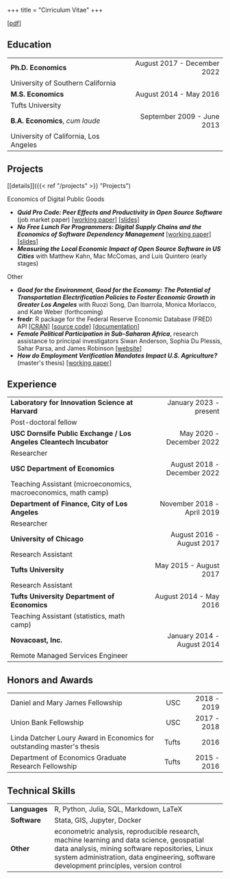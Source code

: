 +++
title = "Cirriculum Vitae"
+++
<style>
main#content table {
    font-size: 1.4rem;
    width: 100%;
    margin-left: auto;
    margin-right: auto;
}

main#content ul {
    font-size: 1.4rem;
}
</style>
[[pdf]](https://drive.google.com/file/d/176Hhazlai5ew14aE7JHfqNNajQfBsKQN/view?usp=sharing) 


## Education

|                                          |                                     |
| :--------------------------------------- | ----------------------------------: |
| **Ph.D. Economics**                      | August 2017 - December 2022   |
| University of Southern California        |                                     |
| **M.S. Economics**                       | August 2014 - May 2016              |
| Tufts University                         |                                     |
| **B.A. Economics**, *cum laude*          | September 2009 - June 2013          |
| University of California, Los Angeles    |                                     |


## Projects

[[details]]({{< ref "/projects" >}} "Projects")

Economics of Digital Public Goods

- ***Quid Pro Code: Peer Effects and Productivity in Open Source Software***
  (job market paper)
  [[working
  paper]](https://drive.google.com/file/d/1AX2HY18d8kPSPqLExT3k3mdPSS8z7Q4q/view?usp=sharing) [[slides]](https://drive.google.com/file/d/1les20Z1S3sMZWBnREJJxIVcVuCK5yZZA/view?usp=sharing)
- ***No Free Lunch For Programmers: Digital Supply Chains and the Economics of Software Dependency Management*** [[working paper]](https://drive.google.com/file/d/1UUlCrP2HZZWlUxa1CzBcGtupfELCBWfk/view?usp=sharing) [[slides]](https://drive.google.com/file/d/1JDVLZH0VWRDYpDQYo22yxNlHXJeCnNld/view?usp=sharing)
- ***Measuring the Local Economic Impact of Open Source Software in US Cities***
  with Matthew Kahn, Mac McComas, and Luis Quintero (early stages)

Other

- ***Good for the Environment, Good for the Economy: The Potential of
  Transportation Electrification Policies to Foster Economic Growth in Greater
  Los Angeles*** with Ruozi Song, Dan Ibarrola, Monica Morlacco, and Kate Weber
  (forthcoming)
- **fredr**: R package for the Federal Reserve Economic Database (FRED) API
  [[CRAN]](https://cran.r-project.org/web/packages/fredr/index.html) [[source
  code]](https://github.com/sboysel/fredr)
  [[documentation]](https://sboysel.github.io/fredr/)
- ***Female Political Participation in Sub-Saharan Africa***, research
  assistance to principal investigators
  Siwan Anderson, Sophia Du Plessis, Sahar Parsa, and James Robinson [[website]](http://cournot.sun.ac.za/fppssa/)
- ***How do Employment Verification Mandates Impact U.S. Agriculture?***
  (master's thesis)
  [[working paper]](https://drive.google.com/file/d/1ugV9fh1hNhve-IX738OO3KaN6ZHdPb_t/view?usp=sharing)


## Experience

|                                                                    |                                  |
|--------------------------------------------------------------------|---------------------------------:|
| **Laboratory for Innovation Science at Harvard**                   |         January 2023 - present   |
| Post-doctoral fellow                                               |                                  |
| **USC Dornsife Public Exchange / Los Angeles Cleantech Incubator** |         May 2020 - December 2022 |
| Researcher                                                         |                                  |
| **USC Department of Economics**                                    |      August 2018 - December 2022 |
| Teaching Assistant (microeconomics, macroeconomics, math camp)     |                                  |
| **Department of Finance, City of Los Angeles**                     | November 2018 - April 2019       |
| Researcher                                                         |                                  |
| **University of Chicago**                                          |  August 2016 - August 2017       |
| Research Assistant                                                 |                                  |
| **Tufts University**                                               |     May 2015 - August 2017       |
| Research Assistant                                                 |                                  |
| **Tufts University Department of Economics**                       |     August 2014 - May 2016       |
| Teaching Assistant (statistics, math camp)                         |                                  |
| **Novacoast, Inc.**                                                | January 2014 - August 2014       |
| Remote Managed Services Engineer                                   |                                  |

## Honors and Awards

|                                                                        |       |             |
|------------------------------------------------------------------------|------:|------------:|
| Daniel and Mary James Fellowship                                       |   USC | 2018 - 2019 |
| Union Bank Fellowship                                                  |   USC | 2017 - 2018 |
| Linda Datcher Loury Award in Economics for outstanding master's thesis | Tufts |        2016 |
| Department of Economics Graduate Research Fellowship                   | Tufts | 2015 - 2016 |

## Technical Skills

|               |                                                                                                                                                                                                                                         |
|---------------|-----------------------------------------------------------------------------------------------------------------------------------------------------------------------------------------------------------------------------------------|
| **Languages** | R, Python, Julia, SQL, Markdown, LaTeX                                                                                                                                                                                                  |
| **Software**  | Stata, GIS, Jupyter, Docker                                                                                                                                                                                                             |
| **Other**     | econometric analysis, reproducible research, machine learning and data science, geospatial data analysis, mining software repositories, Linux system administration, data engineering, software development principles, version control |


